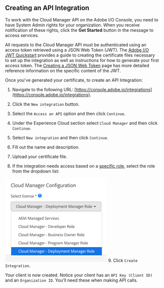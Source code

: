 ## Creating an API Integration

To work with the Cloud Manager API on the Adobe I/O Console, you need to have System Admin rights for your organization. When you receive notification of these rights, click the **Get Started** button in the message to access services.

All requests to the Cloud Manager API must be authenticated using an access token retrieved using a JSON Web Token (JWT). The [Adobe I/O JWT Quickstart](https://www.adobe.io/authentication/auth-methods.html#!adobeio/adobeio-documentation/master/auth/JWTAuthenticationQuickStart.md) provides a guide to creating the certificate files necessary to set up the integration as well as instructions for how to generate your first access token. The [Creating a JSON Web Token](https://www.adobe.io/apis/cloudplatform/console/authentication/createjwt.html) page has more detailed reference information on the specific content of the JWT.

Once you've generated your certificate, to create an API Integration:

1. Navigate to the following URL: [https://console.adobe.io/integrations](https://console.adobe.io/integrations).

2. Click the `New integration` button.

3. Select the `Access an API` option and then click `Continue`.

4. Under the Experience Cloud section select `Cloud Manager` and then click `Continue`.

5. Select `New integration` and then click `Continue`.

6. Fill out the name and description.

7. Upload your certificate file.

8. If the integration needs access based on a [specific role](https://www.adobe.com/go/aem_cloud_mrg_usersroles_en), select the role from the dropdown list:

![Select Role Dropdown](img/integration-selectrole.png)
9. Click `Create Integration`.

Your client is now created. Notice your client has an `API Key (Client ID)` and an `Organization ID`. You'll need these when making API calls.
